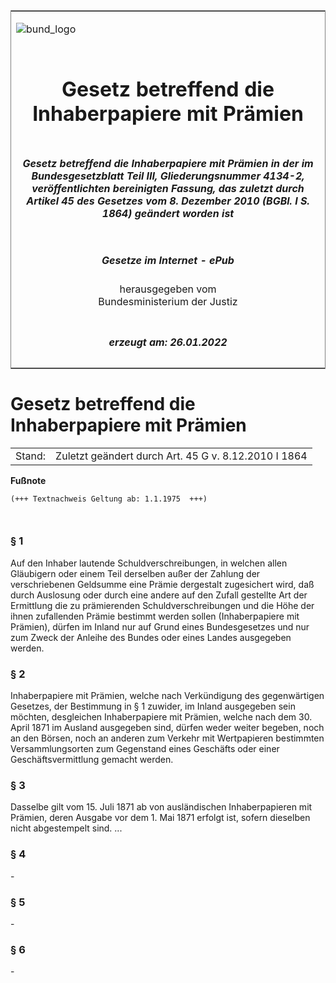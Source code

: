 <span id="DECKBLATT.html"></span>

<table border="0" frame="border" width="100%">

<tr valign="top">

<td align="left">

![bund\_logo](BfJ_2021_Web_de_de.gif)

</td>

<td align="right">

 

</td>

</tr>

<tr align="center" valign="middle">

<td colspan="2">

# Gesetz betreffend die Inhaberpapiere mit Prämien

</td>

</tr>

<tr align="center" valign="middle">

<td colspan="2">

##### Gesetz betreffend die Inhaberpapiere mit Prämien in der im Bundesgesetzblatt Teil III, Gliederungsnummer 4134-2, veröffentlichten bereinigten Fassung, das zuletzt durch Artikel 45 des Gesetzes vom 8. Dezember 2010 (BGBl. I S. 1864) geändert worden ist

</td>

</tr>

<tr align="center" valign="middle">

<td colspan="2">

  
  

##### Gesetze im Internet - ePub  
  
herausgegeben vom  
Bundesministerium der Justiz

</td>

</tr>

<tr align="center" valign="bottom">

<td colspan="2">

  
  

##### erzeugt am: 26.01.2022

</td>

</tr>

</table>

<span id="BJNR002100871.html"></span>

# Gesetz betreffend die Inhaberpapiere mit Prämien

<div>

<div class="jnhtml">

|        |                                                      |
| ------ | ---------------------------------------------------- |
| Stand: | Zuletzt geändert durch Art. 45 G v. 8.12.2010 I 1864 |

</div>

</div>

<div>

  
**Fußnote**

<div class="jnhtml">

<div>

<div class="jurAbsatz">

  

``` 
(+++ Textnachweis Geltung ab: 1.1.1975  +++)

 
```

</div>

</div>

</div>

</div>

<span id="BJNR002100871BJNE000101360.html"></span>

### § 1  

<div>

<div class="jnhtml">

<div>

<div class="jurAbsatz">

Auf den Inhaber lautende Schuldverschreibungen, in welchen allen
Gläubigern oder einem Teil derselben außer der Zahlung der
verschriebenen Geldsumme eine Prämie dergestalt zugesichert wird, daß
durch Auslosung oder durch eine andere auf den Zufall gestellte Art der
Ermittlung die zu prämierenden Schuldverschreibungen und die Höhe der
ihnen zufallenden Prämie bestimmt werden sollen (Inhaberpapiere mit
Prämien), dürfen im Inland nur auf Grund eines Bundesgesetzes und nur
zum Zweck der Anleihe des Bundes oder eines Landes ausgegeben werden.

</div>

</div>

</div>

</div>

<span id="BJNR002100871BJNE000200306.html"></span>

### § 2  

<div>

<div class="jnhtml">

<div>

<div class="jurAbsatz">

Inhaberpapiere mit Prämien, welche nach Verkündigung des gegenwärtigen
Gesetzes, der Bestimmung in § 1 zuwider, im Inland ausgegeben sein
möchten, desgleichen Inhaberpapiere mit Prämien, welche nach dem 30.
April 1871 im Ausland ausgegeben sind, dürfen weder weiter begeben, noch
an den Börsen, noch an anderen zum Verkehr mit Wertpapieren bestimmten
Versammlungsorten zum Gegenstand eines Geschäfts oder einer
Geschäftsvermittlung gemacht werden.

</div>

</div>

</div>

</div>

<span id="BJNR002100871BJNE000300306.html"></span>

### § 3  

<div>

<div class="jnhtml">

<div>

<div class="jurAbsatz">

Dasselbe gilt vom 15. Juli 1871 ab von ausländischen Inhaberpapieren mit
Prämien, deren Ausgabe vor dem 1. Mai 1871 erfolgt ist, sofern dieselben
nicht abgestempelt sind. ...

</div>

</div>

</div>

</div>

<span id="BJNR002100871BJNE000400306.html"></span>

### § 4  

<div>

<div class="jnhtml">

<div>

<div class="jurAbsatz">

\-

</div>

</div>

</div>

</div>

<span id="BJNR002100871BJNE000500306.html"></span>

### § 5  

<div>

<div class="jnhtml">

<div>

<div class="jurAbsatz">

\-

</div>

</div>

</div>

</div>

<span id="BJNR002100871BJNE000600306.html"></span>

### § 6  

<div>

<div class="jnhtml">

<div>

<div class="jurAbsatz">

\-

</div>

</div>

</div>

</div>
